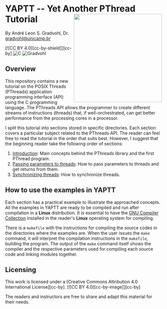 # YAPTT -- Yet Another PThread Tutorial <img src="https://github.com/gradvohl/YAPTT/blob/main/figures/YAPTT.png?raw=true" align="right" width=283 />

By André Leon S. Gradvohl, Dr.
[gradvohl@unicamp.br](mailto://gradvohl@unicamp.br)

[![CC BY 4.0][cc-by-shield]][cc-by] ![C](https://img.shields.io/badge/c-%2300599C.svg?style=for-the-badge&logo=c&logoColor=white) ![Gradvohl](https://img.shields.io/badge/maintainer-theMaintainer-blue)

## Overview
This repository contains a new tutorial on the POSIX Threads (PThreads) application programming interface (API) using the C programming language. The PThreads API allows the programmer to create different streams of instructions (threads) that, if well-orchestrated, can get better performance from the processing cores in a processor.

I split this tutorial into sections stored in specific directories. Each section covers a particular subject related to the PThreads API. The reader can feel free to read the tutorial in the order that suits best. However, I suggest that the beginning reader take the following order of sections:

1. [Introduction](introduction): Main concepts behind the PThreads library and the first PThread program.
2. [Passing parameters to threads](passingParameters): How to pass parameters to threads and get returns from them.
3. [Synchronizing threads](syncThreads): How to synchronize threads.

## How to use the examples in YAPTT
Each section has a practical example to illustrate the approached concepts. All the examples in YAPTT are ready to be compiled and run after compilation in a **Linux** distribution. It is essential to have the [GNU Compiler Collection](http://gcc.gnu.org) installed in the reader's **Linux** operating system for compiling.

There is a ``makefile`` with the instructions for compiling the source codes in the directories where the examples are. When the user issues the ``make`` command, it will interpret the compilation instructions in the ``makefile``, building the program. The output of the ``make`` command itself shows the compiler and the respective parameters used for compiling each source code and linking modules together.

## Licensing
This work is licensed under a [Creative Commons Attribution 4.0 International License][cc-by].
[![CC BY 4.0][cc-by-image]][cc-by]

The readers and instructors are free to share and adapt this material for their needs.
